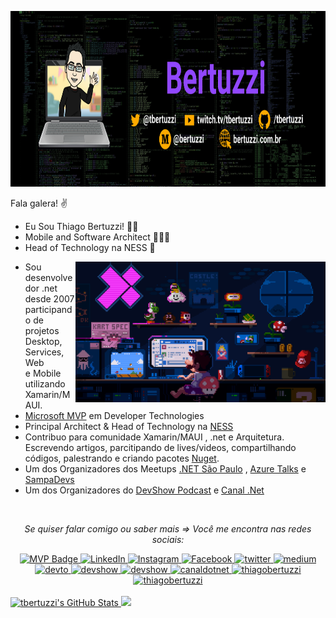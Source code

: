 <p align="center">
 <a href="https://www.bertuzzi.com.br">
    <img src="https://github.com/TBertuzzi/tbertuzzi/blob/master/resources/bertuzziGit.png?raw=true" width="847" height="281" alt="Blog" />
  </a>
</p>

Fala galera! ✌

* Eu Sou Thiago Bertuzzi! 🧑🏻
* Mobile and Software Architect 🧑🏻‍💻
* Head of Technology na NESS 💼

<img align="right" alt="Gif" src="https://github.com/TBertuzzi/tbertuzzi/blob/master/resources/mario.gif?raw=true" width="400" />

* Sou desenvolvedor .net desde 2007 participando de projetos Desktop, Services, Web e Mobile utilizando Xamarin/MAUI. 
* [Microsoft MVP](https://mvp.microsoft.com/pt-br/PublicProfile/5003242?fullName=Thiago%20Bertuzzi) em Developer Technologies
* Principal Architect & Head of Technology na [NESS](https://www.ness.com.br/)
* Contribuo para comunidade Xamarin/MAUI , .net e Arquitetura. Escrevendo artigos, parcitipando de lives/videos, compartilhando códigos, palestrando e criando pacotes [Nuget](https://www.nuget.org/profiles/Bertuzzi).
* Um dos Organizadores dos Meetups [.NET São Paulo](https://www.meetup.com/pt-BR/dotnet-Sao-Paulo/) , [Azure Talks](https://www.meetup.com/pt-BR/azure-talks/) e [SampaDevs](https://www.meetup.com/pt-BR/SampaDevs/)
* Um dos Organizadores do [DevShow Podcast](https://devshow.com.br/) e [Canal .Net](https://www.youtube.com/canaldotnet)

</br>

<div align="center">

<i>Se quiser falar comigo ou saber mais => Você me encontra nas redes sociais:</i><br>

<a href="https://mvp.microsoft.com/pt-br/mvp/Thiago%20Bertuzzi-5003242" target="_blank">
	<img src="https://img.shields.io/badge/-MVP%20Profile-blue?style=flat-square&logo=Microsoft&logoColor=white" alt="MVP Badge">
</a>

<a href="https://www.linkedin.com/in/thiago-bertuzzi-74ab2a21/" target="_blank">
	<img src="https://img.shields.io/badge/LinkedIn-%230077B5.svg?&style=flat-square&logo=linkedin&logoColor=white" alt="LinkedIn">
</a>

<a href="https://www.instagram.com/bertuzzi" target="_blank">
	<img src="https://img.shields.io/badge/Instagram-%23E4405F.svg?&style=flat-square&logo=instagram&logoColor=white" alt="Instagram">
</a>

<a href="https://www.facebook.com/thiago.bertuzzi" target="_blank">
	<img src="https://img.shields.io/badge/Facebook-%231877F2.svg?&style=flat-square&logo=facebook&logoColor=white" alt="Facebook">
</a>

<a href="https://twitter.com/tbertuzzi" target="_blank">
	<img src="https://img.shields.io/badge/twitter-blue?&style=flat-square&logo=twitter&logoColor=white" alt="twitter">
</a>

<a href="https://medium.com/@bertuzzi" target="_blank">
	<img src="https://img.shields.io/badge/medium-black?&style=flat-square&logo=medium&logoColor=white" alt="medium">
</a>

<a href="https://dev.to/tbertuzzi" target="_blank">
	<img src="https://img.shields.io/badge/dev.to-0A0A0A?style=flat-square&logo=dev.to&logoColor=white" alt="devto">
</a>

<a href="https://anchor.fm/thiago-bertuzzi/" target="_blank">
	<img src="https://img.shields.io/badge/It's--a%20Me%20Podcast-37af4a?style=flat-square&labelColor=37af4a&logo=spotify&logoColor=white" alt="devshow">
</a>

<a href="https://devshow.com.br/" target="_blank">
	<img src="https://img.shields.io/badge/-DevShow&nbsp;Podcast-37af4a?style=flat-square&labelColor=37af4a&logo=spotify&logoColor=white" alt="devshow">
</a>

<a href="https://www.youtube.com/canaldotnet" target="_blank">
	<img src="https://img.shields.io/badge/canalnet-red?&style=flat-square&logo=youtube&logoColor=white" alt="canaldotnet">
</a>

<a href="https://www.youtube.com/thiagobertuzzi" target="_blank">
	<img src="https://img.shields.io/badge/thiagobertuzzi-red?&style=flat-square&logo=youtube&logoColor=white" alt="thiagobertuzzi">
</a>

<a href="https://www.twitch.tv/tbertuzzi" target="_blank">
	<img src="https://img.shields.io/badge/tbertuzzi-purple?&style=flat-square&logo=twitch&logoColor=white" alt="thiagobertuzzi">
</a>


</div>
<br/>


 <div>
  <a href="https://github.com/tbertuzzi">
<img height="180em"  alt="tbertuzzi's GitHub Stats" src="https://awesome-github-stats.azurewebsites.net/user-stats/tbertuzzi?cardType=level&theme=algolia&preferLogin=true"/>
  <img height="180em" src="https://github-readme-stats.vercel.app/api/top-langs/?username=tbertuzzi&layout=compact&langs_count=10&theme=algolia"/>

</div>

